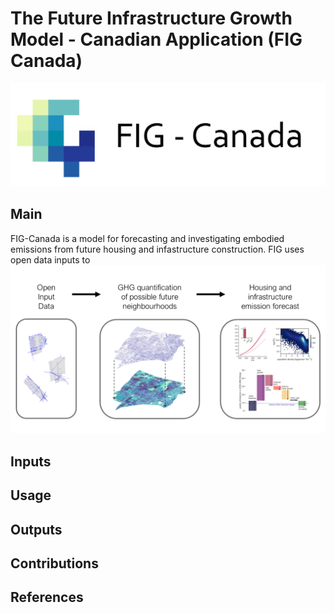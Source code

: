 # The Future Infrastructure Growth Model - Canadian Application (FIG Canada)
![alt text](https://github.com/KeaganHRankin/FIG_canada/blob/main/graphics/fig_canada_logo.JPG)
## Main
FIG-Canada is a model for forecasting and investigating embodied emissions from future housing and infastructure construction. FIG uses open data inputs to 
![alt text](https://github.com/KeaganHRankin/FIG_canada/blob/main/graphics/table%20of%20contents%20graphic.png)
## Inputs

## Usage

## Outputs

## Contributions

## References

